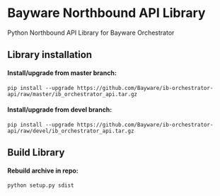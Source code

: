 # Bayware Northbound API Library

Python Northbound API Library for Bayware Orchestrator

## Library installation

#### Install/upgrade from master branch:
    pip install --upgrade https://github.com/Bayware/ib-orchestrator-api/raw/master/ib_orchestrator_api.tar.gz

#### Install/upgrade from devel branch:
    pip install --upgrade https://github.com/Bayware/ib-orchestrator-api/raw/devel/ib_orchestrator_api.tar.gz


## Build Library

#### Rebuild archive in repo:
    python setup.py sdist
